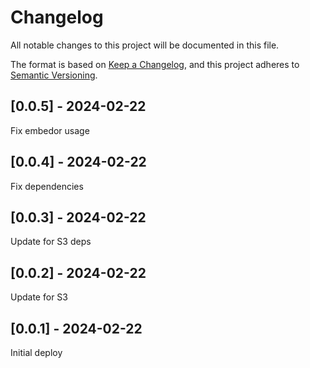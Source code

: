 # Changelog
All notable changes to this project will be documented in this file.

The format is based on [Keep a Changelog](https://keepachangelog.com/en/1.0.0/),
and this project adheres to [Semantic Versioning](https://semver.org/spec/v2.0.0.html).

## [0.0.5] - 2024-02-22
Fix embedor usage

## [0.0.4] - 2024-02-22
Fix dependencies

## [0.0.3] - 2024-02-22
Update for S3 deps

## [0.0.2] - 2024-02-22
Update for S3

## [0.0.1] - 2024-02-22
Initial deploy
